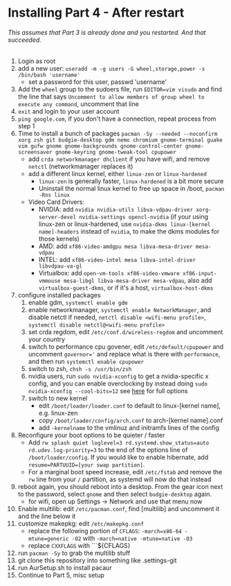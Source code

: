 # Installing Part 4 - After restart
###### This assumes that Part 3 is already done and you restarted.  And that succeeded.
1) Login as root
2) add a new user: ```useradd -m -g users -G wheel,storage,power -s /bin/bash 'username'```
	* set a password for this user, passwd 'username'
3) Add the ```wheel``` group to the sudoers file, run ```EDITOR=vim visudo``` and find the line that says ```Uncomment to allow members of group wheel to execute any command```, uncomment that line
4) ```exit``` and login to your user account
5) ```ping google.com```, if you don't have a connection, repeat process from step 1
6) Time to install a bunch of packages ```pacman -Sy --needed --noconfirm xorg zsh git budgie-desktop gdm nemo chromium gnome-terminal guake vim gufw gnome gnome-backgrounds gnome-control-center gnome-screensaver gnome-keyring gnome-tweak-tool cpupower```
	* add ```crda networkmanager dhclient``` if you have wifi, and remove ```netctl``` (networkmanager replaces it)
	* add a different linux kernel, either ```linux-zen``` or ```linux-hardened```
		* ```linux-zen``` is generally faster, ```linux-hardened``` is a bit more secure
		* Uninstall the normal linux kernel to free up space in /boot, ```pacman -Rns linux```
	* Video Card Drivers:
		* NVIDIA: add ```nvidia nvidia-utils libva-vdpau-driver xorg-server-devel nvidia-settings opencl-nvidia``` (if your using linux-zen or linux-hardened, use ```nvidia-dkms linux-[kernel name]-headers``` instead of ```nvidia```, to make the dkms modules for those kernels)
		* AMD: add ```xf86-video-amdgpu mesa libva-mesa-driver mesa-vdpau```
		* INTEL: add ```xf86-video-intel mesa libva-intel-driver libvdpau-va-gl```
		* Virtualbox: add ```open-vm-tools xf86-video-vmware xf86-input-vmmouse mesa-libgl libva-mesa-driver mesa-vdpau```, also add ```virtualbox-guest-dkms```, or if it's a host, ```virtualbox-host-dkms```
7) configure installed packages
    1) enable gdm, ```systemctl enable gdm```
    2) enable networkmanager, ```systemctl enable NetworkManager```, and disable netctl if needed, ```netctl disable <wifi-menu profile>```, ```systemctl disable netctl@<wifi-menu profile>```
    3) set crda regdom, edit ```/etc/conf.d/wireless-regdom``` and uncomment your country
    3) switch to performance cpu govener, edit ```/etc/default/cpupower``` and uncomment ```governor='``` and replace what is there with ```performance```, and then run ```systemctl enable cpupower```
    2) switch to zsh, ```chsh -s /usr/bin/zsh```
    3) nvidia users, run ```sudo nvidia-xconfig``` to get a nvidia-specific x config, and you can enable overclocking by instead doing ```sudo nvidia-xconfig --cool-bits=12``` see [here](https://wiki.archlinux.org/index.php/NVIDIA/Tips_and_tricks#Enabling_overclocking) for full options
    3) switch to new kernel
    	* edit ```/boot/loader/loader.conf``` to default to linux-[kernel name], e.g. linux-zen
    	* copy ```/boot/loader/config/arch.conf``` to arch-[kernel name].conf
    	* add ```-kernelname``` to the vmlinuz and initramfs lines of the config
8) Reconfigure your boot options to be quieter / faster
	* Add ```rw splash quiet loglevel=3 rd.systemd.show_status=auto rd.udev.log-priority=3``` to the end of the options line of ```/boot/loader/config```.  If you would like to enable hibernate, add ```resume=PARTUUID=[your swap partition]```.
	* For a marginal boot speed increase, edit ```/etc/fstab``` and remove the ```rw``` line from your ```/``` partition, as systemd will now do that instead
9) reboot again, you should reboot into a desktop.  From the gear icon next to the password, select ```gnome``` and then select ```budgie-desktop``` again.
	* for wifi, open up Settings -> Network and use that menu now
10) Enable multilib: edit ```/etc/pacman.conf```, find [multilib] and uncomment it and the line below it
11) customize makepkg: edit ```/etc/makepkg.conf```
	* replace the following portion of ```CFLAGS```: ```-march=x86-64 -mtune=generic -O2``` with ```-march=native -mtune=native -O3```
	* replace ```CXXFLAGS``` with ```${CFLAGS}
12) run ```pacman -Sy``` to grab the multilib stuff
10) git clone this repository into something like .settings-git
11) run AurSetup.sh to install pacaur
10) Continue to Part 5, misc setup
